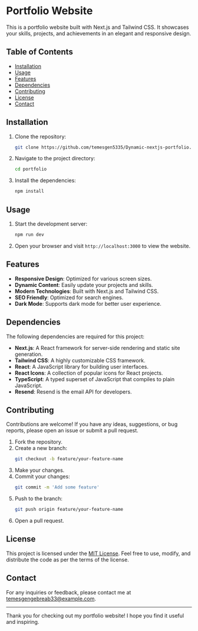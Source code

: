 # Portfolio Website
This is a portfolio website built with Next.js and Tailwind CSS. It showcases your skills, projects, and achievements in an elegant and responsive design.

## Table of Contents

- [Installation](#installation)
- [Usage](#usage)
- [Features](#features)
- [Dependencies](#dependencies)
- [Contributing](#contributing)
- [License](#license)
- [Contact](#contact)

## Installation

1. Clone the repository:
   ```sh
   git clone https://github.com/temesgen5335/Dynamic-nextjs-portfolio.git
   ```
2. Navigate to the project directory:
   ```sh
   cd portfolio
   ```
3. Install the dependencies:
   ```sh
   npm install
   ```

## Usage

1. Start the development server:
   ```sh
   npm run dev
   ```
2. Open your browser and visit `http://localhost:3000` to view the website.

## Features

- **Responsive Design**: Optimized for various screen sizes.
- **Dynamic Content**: Easily update your projects and skills.
- **Modern Technologies**: Built with Next.js and Tailwind CSS.
- **SEO Friendly**: Optimized for search engines.
- **Dark Mode**: Supports dark mode for better user experience.

## Dependencies

The following dependencies are required for this project:

- **Next.js**: A React framework for server-side rendering and static site generation.
- **Tailwind CSS**: A highly customizable CSS framework.
- **React**: A JavaScript library for building user interfaces.
- **React Icons**: A collection of popular icons for React projects.
- **TypeScript**: A typed superset of JavaScript that compiles to plain JavaScript.
- **Resend**: Resend is the email API for developers.

## Contributing

Contributions are welcome! If you have any ideas, suggestions, or bug reports, please open an issue or submit a pull request.

1. Fork the repository.
2. Create a new branch:
   ```sh
   git checkout -b feature/your-feature-name
   ```
3. Make your changes.
4. Commit your changes:
   ```sh
   git commit -m 'Add some feature'
   ```
5. Push to the branch:
   ```sh
   git push origin feature/your-feature-name
   ```
6. Open a pull request.

## License

This project is licensed under the [MIT License](https://opensource.org/licenses/MIT). Feel free to use, modify, and distribute the code as per the terms of the license.

## Contact

For any inquiries or feedback, please contact me at [temesgengebreab33@example.com](mailto:temesgengebreab33@example.com).

---

Thank you for checking out my portfolio website! I hope you find it useful and inspiring.
